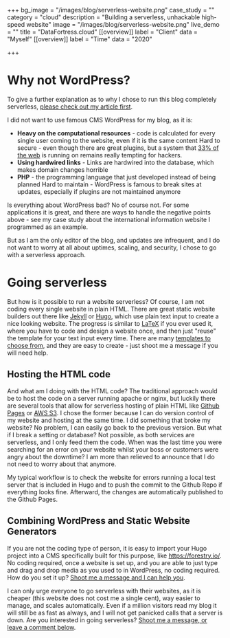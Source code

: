 +++
bg_image = "/images/blog/serverless-website.png"
case_study = ""
category = "cloud"
description = "Building a serverless, unhackable high-speed website"
image = "/images/blog/serverless-website.png"
live_demo = ""
title = "DataFortress.cloud"
[[overview]]
label = "Client"
data = "Myself"
[[overview]]
label = "Time"
data = "2020"

+++

# Why not WordPress?


To give a further explanation as to why I chose to run this blog completely serverless, [please check out my article first](/blog/wordpress-to-serverless-highspeed-scalable-unhackable/).


I did not want to use famous CMS WordPress for my blog, as it is: 
- **Heavy on the computational resources** - code is calculated for every single user coming to the website, even if it is the same content
Hard to secure - even though there are great plugins, but a system that [33% of the web](https://en.wikipedia.org/wiki/WordPress) is running on remains really tempting for hackers. 
- **Using hardwired links** - Links are hardwired into the database, which makes domain changes horrible
- **PHP** - the programming language that just developed instead of being planned
Hard to maintain - WordPress is famous to break sites at updates, especially if plugins are not maintained anymore


Is everything about WordPress bad? No of course not. For some applications it is great, and there are ways to handle the negative points above - see my case study about the international information website I programmed as an example. 

But as I am the only editor of the blog, and updates are infrequent, and I do not want to worry at all about uptimes, scaling, and security, I chose to go with a serverless approach. 


# Going serverless


But how is it possible to run a website serverless? Of course, I am not coding every single website in plain HTML. There are great static website builders out there like [Jekyll](https://jekyllrb.com/) or [Hugo](https://gohugo.io/), which use plain text input to create a nice looking website. The progress is similar to [LaTeX](https://www.latex-project.org/) if you ever used it, where you have to code and design a website once, and then just "reuse" the template for your text input every time. There are many [templates to choose from](https://themes.gohugo.io/), and they are easy to create - just shoot me a message if you will need help. 


## Hosting the HTML code

And what am I doing with the HTML code? The traditional approach would be to host the code on a server running apache or nginx, but luckily there are several tools that allow for serverless hosting of plain HTML like [Github Pages](https://pages.github.com/) or [AWS S3](https://aws.amazon.com/s3/). I chose the former because I can do version control of my website and hosting at the same time. I did something that broke my website? No problem, I can easily go back to the previous version. But what if I break a setting or database? Not possible, as both services are serverless, and I only feed them the code. When was the last time you were searching for an error on your website whilst your boss or customers were angry about the downtime? I am more than relieved to announce that I do not need to worry about that anymore. 

My typical workflow is to check the website for errors running a local test server that is included in Hugo and to push the commit to the Github Repo if everything looks fine. Afterward, the changes are automatically published to the Github Pages. 

## Combining WordPress and Static Website Generators

If you are not the coding type of person, it is easy to import your Hugo project into a CMS specifically built for this purpose, like https://forestry.io/. No coding required, once a website is set up, and you are able to just type and drag and drop media as you used to in WordPress, no coding required.  How do you set it up? [Shoot me a message and I can help you](https://www.datafortress.cloud/contact/). 


I can only urge everyone to go serverless with their websites, as it is cheaper (this website does not cost me a single cent), way easier to manage, and scales automatically. Even if a million visitors read my blog it will still be as fast as always, and I will not get panicked calls that a server is down. 
Are you interested in going serverless? [Shoot me a message, or leave a comment below](https://www.datafortress.cloud/contact/). 

